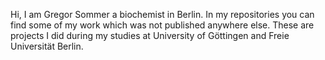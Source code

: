 Hi, I am Gregor Sommer a biochemist in Berlin. In my repositories you can find some of my work which was not published anywhere else. These are projects I did during my studies at University of Göttingen and Freie Universität Berlin. 
